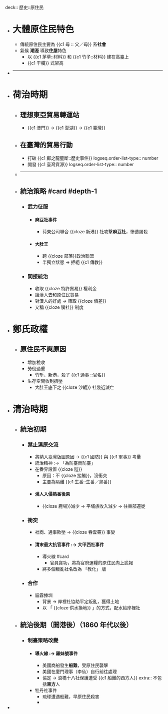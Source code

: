 deck:: 歷史::原住民

- # 大體原住民特色
	- 傳統原住民主要為 {{c1 母 :: 父／母}} 系**社會**
	- 氣候 **潮溼** 導致**住屋**特色
		- 以 {{c1 茅草::材料}} 和 {{c1 竹子::材料}} 建在高臺上
		- {{c1 干欄}} 式架高
- ***
- # 荷治時期
	- ## 理想東亞貿易轉運站
		- {{c1 澳門}} -> {{c1 澎湖}} -> {{c1 臺灣}}
	- ## 在臺灣的**貿易**行動
		- 打破 {{c1 鄭之龍壟斷::歷史事件}}
		  logseq.order-list-type:: number
		- 開發 {{c1 臺灣資源}}
		  logseq.order-list-type:: number
	- ***
	- ## 統治策略 #card #depth-1
		- ### 武力征服
			- #### 麻豆社事件
				- 荷東公司聯合 {{cloze 新港}} 社攻擊**麻豆社**，慘遭屠殺
			- #### 大肚王
				- 跨 {{cloze 部落}}政治聯盟
				- 半獨立狀態 -> 拒絕 {{c1 傳教}}
		- ### 間接統治
			- 收取 {{cloze 特許貿易}} 權利金
			- 讓漢人去和原住民貿易
			- 對漢人的好處 -> 賺取  {{cloze 價差}}
			- 又稱 {{cloze 贌社}} 制度
- # 鄭氏政權
	- ## 原住民不爽原因
		- 增加稅收
		- 勞役過重
			- 竹塹、新港，殺了 {{c1 通事 ::官名}}
		- 生存空間收到擠壓
			- 大肚王底下之  {{cloze 沙轆}} 社幾近滅亡
- # 清治時期
	- ## 統治初期
		- ### 禁止漢原交流
			- 將納入臺灣版圖原因 -> {{c1 國防}} 與 {{c1 軍事}} 考量
			- 統治精神 :-> 「為防臺而防臺」
			- 在番界設置 {{cloze 隘}}
				- 原因：不 {{cloze 接觸}}，沒衝突
				- 主要為隔離 {{c1 生番::生番／熟番}}
			- #### 漢人入侵熟番後果
				- {{cloze 鹿場}}減少 -> 平埔族收入減少 -> 往東部遷徙
		- ### 衝突
			- 社商、通事欺壓 -> {{cloze 吞雲霄}} 事變
			- #### 清末最大抗官事件  :-> 大甲西社事件
				- 導火線 #card
					- 官員貪功，將為官府運糧的原住民向上謊報
				- 將多個叛亂社名改為 「教化」 版
		- ### 合作
			- 貓霧捒圳
				- 背景 -> 岸裡社協助平定叛亂，獲得土地
				- 以 「 {{cloze 供水換地}} 」的方式，配水給岸裡社
	- ## 統治後期（開港後）（1860 年代以後）
		- ### 制臺策略改變
			- #### 導火線 :-> 羅妹號事件
				- 美國商船發生**船難**，受原住民襲擊
				- 美國在廈門理事（李仙）自行前往處理
				- 協定 -> 浪橋十八社保護遭受 {{c1 船難的西方人}}
				  extra:: 不包括**東方**人
			- 牡丹社事件
				- 琉球遭遇船難，早原住民殺害
				-
-